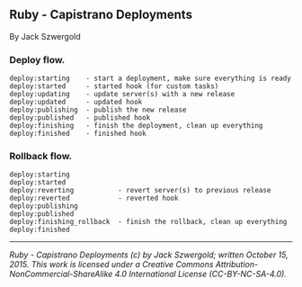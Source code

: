 ## Ruby - Capistrano Deployments

By Jack Szwergold

### Deploy flow.

	deploy:starting    - start a deployment, make sure everything is ready
	deploy:started     - started hook (for custom tasks)
	deploy:updating    - update server(s) with a new release
	deploy:updated     - updated hook
	deploy:publishing  - publish the new release
	deploy:published   - published hook
	deploy:finishing   - finish the deployment, clean up everything
	deploy:finished    - finished hook

### Rollback flow.

	deploy:starting
	deploy:started
	deploy:reverting           - revert server(s) to previous release
	deploy:reverted            - reverted hook
	deploy:publishing
	deploy:published
	deploy:finishing_rollback  - finish the rollback, clean up everything
	deploy:finished

***

*Ruby - Capistrano Deployments (c) by Jack Szwergold; written October 15, 2015. This work is licensed under a Creative Commons Attribution-NonCommercial-ShareAlike 4.0 International License (CC-BY-NC-SA-4.0).*